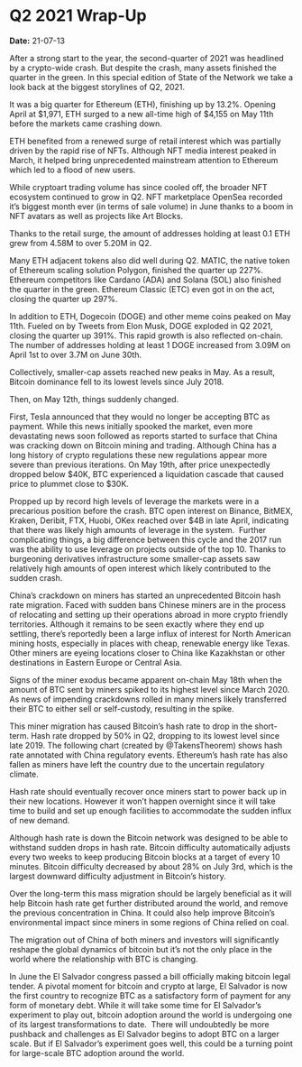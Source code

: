 # Q2 2021 Wrap-Up

**Date:** 21-07-13

After a strong start to the year, the second-quarter of 2021 was headlined by a crypto-wide crash. But despite the crash, many assets finished the quarter in the green. In this special edition of State of the Network we take a look back at the biggest storylines of Q2, 2021.

It was a big quarter for Ethereum (ETH), finishing up by 13.2%. Opening April at $1,971, ETH surged to a new all-time high of $4,155 on May 11th before the markets came crashing down.

ETH benefited from a renewed surge of retail interest which was partially driven by the rapid rise of NFTs. Although NFT media interest peaked in March, it helped bring unprecedented mainstream attention to Ethereum which led to a flood of new users.

While cryptoart trading volume has since cooled off, the broader NFT ecosystem continued to grow in Q2. NFT marketplace OpenSea recorded it’s biggest month ever (in terms of sale volume) in June thanks to a boom in NFT avatars as well as projects like Art Blocks.

Thanks to the retail surge, the amount of addresses holding at least 0.1 ETH grew from 4.58M to over 5.20M in Q2.

Many ETH adjacent tokens also did well during Q2. MATIC, the native token of Ethereum scaling solution Polygon, finished the quarter up 227%. Ethereum competitors like Cardano (ADA) and Solana (SOL) also finished the quarter in the green. Ethereum Classic (ETC) even got in on the act, closing the quarter up 297%.

In addition to ETH, Dogecoin (DOGE) and other meme coins peaked on May 11th. Fueled on by Tweets from Elon Musk, DOGE exploded in Q2 2021, closing the quarter up 391%. This rapid growth is also reflected on-chain. The number of addresses holding at least 1 DOGE increased from 3.09M on April 1st to over 3.7M on June 30th.

Collectively, smaller-cap assets reached new peaks in May. As a result, Bitcoin dominance fell to its lowest levels since July 2018.

Then, on May 12th, things suddenly changed.

First, Tesla announced that they would no longer be accepting BTC as payment. While this news initially spooked the market, even more devastating news soon followed as reports started to surface that China was cracking down on Bitcoin mining and trading. Although China has a long history of crypto regulations these new regulations appear more severe than previous iterations. On May 19th, after price unexpectedly dropped below $40K, BTC experienced a liquidation cascade that caused price to plummet close to $30K.

Propped up by record high levels of leverage the markets were in a precarious position before the crash. BTC open interest on Binance, BitMEX, Kraken, Deribit, FTX, Huobi, OKex reached over $4B in late April, indicating that there was likely high amounts of leverage in the system.  Further complicating things, a big difference between this cycle and the 2017 run was the ability to use leverage on projects outside of the top 10. Thanks to burgeoning derivatives infrastructure some smaller-cap assets saw relatively high amounts of open interest which likely contributed to the sudden crash.

China’s crackdown on miners has started an unprecedented Bitcoin hash rate migration. Faced with sudden bans Chinese miners are in the process of relocating and setting up their operations abroad in more crypto friendly territories. Although it remains to be seen exactly where they end up settling, there’s reportedly been a large influx of interest for North American mining hosts, especially in places with cheap, renewable energy like Texas. Other miners are eyeing locations closer to China like Kazakhstan or other destinations in Eastern Europe or Central Asia.

Signs of the miner exodus became apparent on-chain May 18th when the amount of BTC sent by miners spiked to its highest level since March 2020. As news of impending crackdowns rolled in many miners likely transferred their BTC to either sell or self-custody, resulting in the spike.

This miner migration has caused Bitcoin’s hash rate to drop in the short-term. Hash rate dropped by 50% in Q2, dropping to its lowest level since late 2019. The following chart (created by @TakensTheorem) shows hash rate annotated with China regulatory events. Ethereum’s hash rate has also fallen as miners have left the country due to the uncertain regulatory climate.

Hash rate should eventually recover once miners start to power back up in their new locations. However it won’t happen overnight since it will take time to build and set up enough facilities to accommodate the sudden influx of new demand.

Although hash rate is down the Bitcoin network was designed to be able to withstand sudden drops in hash rate. Bitcoin difficulty automatically adjusts every two weeks to keep producing Bitcoin blocks at a target of every 10 minutes. Bitcoin difficulty decreased by about 28% on July 3rd, which is the largest downward difficulty adjustment in Bitcoin’s history.

Over the long-term this mass migration should be largely beneficial as it will help Bitcoin hash rate get further distributed around the world, and remove the previous concentration in China. It could also help improve Bitcoin’s environmental impact since miners in some regions of China relied on coal.

The migration out of China of both miners and investors will significantly reshape the global dynamics of bitcoin but it’s not the only place in the world where the relationship with BTC is changing.

In June the El Salvador congress passed a bill officially making bitcoin legal tender. A pivotal moment for bitcoin and crypto at large, El Salvador is now the first country to recognize BTC as a satisfactory form of payment for any form of monetary debt. While it will take some time for El Salvador’s experiment to play out, bitcoin adoption around the world is undergoing one of its largest transformations to date.  There will undoubtedly be more pushback and challenges as El Salvador begins to adopt BTC on a larger scale. But if El Salvador’s experiment goes well, this could be a turning point for large-scale BTC adoption around the world.